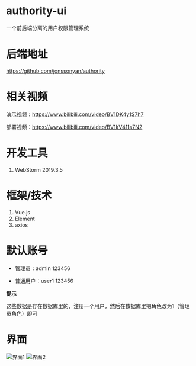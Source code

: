 # authority-ui

一个前后端分离的用户权限管理系统

# 后端地址

https://github.com/jonssonyan/authority

# 相关视频

演示视频：https://www.bilibili.com/video/BV1DK4y1S7h7

部署视频：https://www.bilibili.com/video/BV1kV411s7N2

# 开发工具

1. WebStorm 2019.3.5

# 框架/技术

1. Vue.js
2. Element
3. axios

# 默认账号

- 管理员：admin 123456

- 普通用户：user1 123456

**提示**

这些数据是存在数据库里的，注册一个用户，然后在数据库里把角色改为1（管理员角色）即可

# 界面

![界面1](https://img-blog.csdnimg.cn/20210224010314613.png)
![界面2](https://img-blog.csdnimg.cn/20210224233054534.png)
